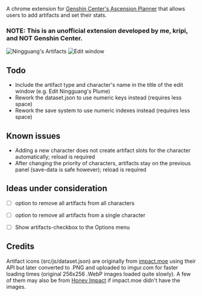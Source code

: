 A chrome extension for [Genshin Center's Ascension Planner](https://genshin-center.com/planner) that allows users to add artifacts and set their stats.

### NOTE: This is an unofficial extension developed by me, kripi, and **NOT** Genshin Center.



![Ningguang's Artifacts](https://i.imgur.com/aZwUY54.png "Ningguang's Artifacts")
![Edit window](https://i.imgur.com/X4QRLsH.png)

## Todo
- Include the artifact type and character's name in the title of the edit window (e.g. Edit Ningguang's Plume)
- Rework the dataset.json to use numeric keys instead (requires less space)
- Rework the save system to use numeric indexes instead (requires less space)

## Known issues
- Adding a new character does not create artifact slots for the character automatically; reload is required
- After changing the priority of characters, artifacts stay on the previous panel (save-data is safe however); reload is required

## Ideas under consideration
- [ ] option to remove all artifacts from all characters
- [ ] option to remove all artifacts from a single character
- [ ] Show artifacts-checkbox to the Options menu


## Credits
Artifact icons (src/js/dataset.json) are originally from [impact.moe](https://impact.moe/) using their API but later converted to .PNG and uploaded to imgur.com for faster loading times (original 256x256 .WebP images loaded quite slowly).
A few of them may also be from [Honey Impact](https://genshin.honeyhunterworld.com/) if impact.moe didn't have the images.
